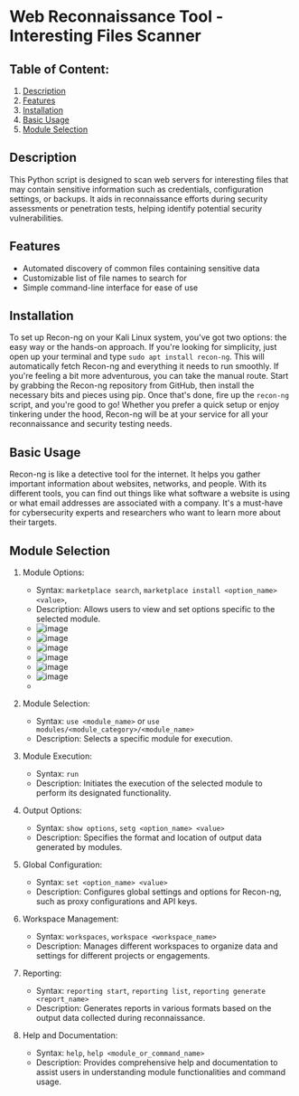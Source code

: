 # Web Reconnaissance Tool - Interesting Files Scanner

## Table of Content:
1. [Description](#description)
2. [Features](#features)
3.  [Installation](#installation)
4.  [Basic Usage](#basic-usage)
5.  [Module Selection](#module-selection)

## Description
This Python script is designed to scan web servers for interesting files that may contain sensitive information such as credentials, configuration settings, or backups. It aids in reconnaissance efforts during security assessments or penetration tests, helping identify potential security vulnerabilities.

## Features
- Automated discovery of common files containing sensitive data
- Customizable list of file names to search for
- Simple command-line interface for ease of use

## Installation
To set up Recon-ng on your Kali Linux system, you've got two options: the easy way or the hands-on approach. If you're looking for simplicity, just open up your terminal and type `sudo apt install recon-ng`. This will automatically fetch Recon-ng and everything it needs to run smoothly. If you're feeling a bit more adventurous, you can take the manual route. Start by grabbing the Recon-ng repository from GitHub, then install the necessary bits and pieces using pip. Once that's done, fire up the `recon-ng` script, and you're good to go! Whether you prefer a quick setup or enjoy tinkering under the hood, Recon-ng will be at your service for all your reconnaissance and security testing needs.

## Basic Usage
Recon-ng is like a detective tool for the internet. It helps you gather important information about websites, networks, and people. With its different tools, you can find out things like what software a website is using or what email addresses are associated with a company. It's a must-have for cybersecurity experts and researchers who want to learn more about their targets.

## Module Selection
1. Module Options:
   - Syntax: `marketplace search`, `marketplace install <option_name> <value>`,
   - Description: Allows users to view and set options specific to the selected module.
   - ![image](https://github.com/Umair86247/recon-interesting-files/assets/160429176/d2a5b192-9abf-4b5a-8ed1-e40378042ae5)
   - ![image](https://github.com/Umair86247/recon-interesting-files/assets/160429176/69d99a8b-355b-49db-af4a-9f756543efd7)
   - ![image](https://github.com/Umair86247/recon-interesting-files/assets/160429176/0c7366c6-9f29-4fa3-a262-f3386ef8753d)
   - ![image](https://github.com/Umair86247/recon-interesting-files/assets/160429176/34add66c-5fde-4f49-942e-1159a30cc122)
   - ![image](https://github.com/Umair86247/recon-interesting-files/assets/160429176/ea8382a0-423b-4389-b988-8a8d2ce67a5e)
   - ![image](https://github.com/Umair86247/recon-interesting-files/assets/160429176/d147198a-34d8-43a4-b532-0057ef7c4689)
   - 


2. Module Selection:
   - Syntax: `use <module_name>` or `use modules/<module_category>/<module_name>`
   - Description: Selects a specific module for execution.

3. Module Execution:
   - Syntax: `run`
   - Description: Initiates the execution of the selected module to perform its designated functionality.

4. Output Options:
   - Syntax: `show options`, `setg <option_name> <value>`
   - Description: Specifies the format and location of output data generated by modules.

5. Global Configuration:
   - Syntax: `set <option_name> <value>`
   - Description: Configures global settings and options for Recon-ng, such as proxy configurations and API keys.

6. Workspace Management:
   - Syntax: `workspaces`, `workspace <workspace_name>`
   - Description: Manages different workspaces to organize data and settings for different projects or engagements.

7. Reporting:
   - Syntax: `reporting start`, `reporting list`, `reporting generate <report_name>`
   - Description: Generates reports in various formats based on the output data collected during reconnaissance.

8. Help and Documentation:
   - Syntax: `help`, `help <module_or_command_name>`
   - Description: Provides comprehensive help and documentation to assist users in understanding module functionalities and command usage.
